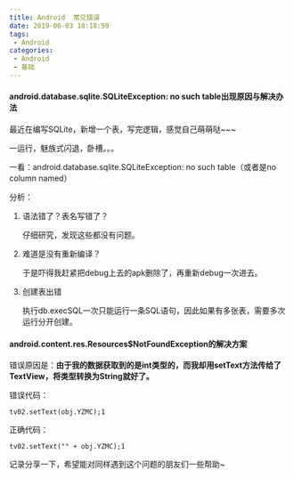 ```yaml
---
title: Android  常见错误
date: 2019-06-03 18:18:59
tags:
 - Android
categories:
 - Android
 - 基础
---
```


#### android.database.sqlite.SQLiteException: no such table出现原因与解决办法

<!--more-->

最近在编写SQLite，新增一个表，写完逻辑，感觉自己萌萌哒~~~

一运行，魅族式闪退，卧槽。。。

一看：android.database.sqlite.SQLiteException: no such table（或者是no column named）

分析：

1. 语法错了？表名写错了？

     仔细研究，发现这些都没有问题。

2. 难道是没有重新编译？

     于是吓得我赶紧把debug上去的apk删除了，再重新debug一次进去。
     
3. 创建表出错

     执行db.execSQL一次只能运行一条SQL语句，因此如果有多张表，需要多次运行分开创建。

#### android.content.res.Resources$NotFoundException的解决方案

错误原因是：**由于我的数据获取到的是int类型的，而我却用setText方法传给了TextView，将类型转换为String就好了。**

错误代码：

```
tv02.setText(obj.YZMC);1
```

正确代码：

```
tv02.setText("" + obj.YZMC);1
```

记录分享一下，希望能对同样遇到这个问题的朋友们一些帮助~